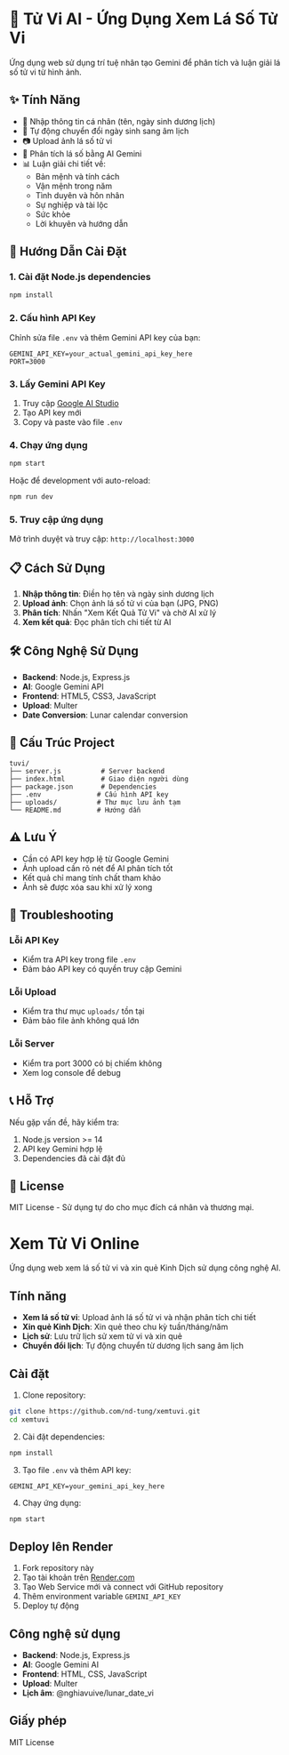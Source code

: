 # 🔮 Tử Vi AI - Ứng Dụng Xem Lá Số Tử Vi

Ứng dụng web sử dụng trí tuệ nhân tạo Gemini để phân tích và luận giải lá số tử vi từ hình ảnh.

## ✨ Tính Năng

- 📝 Nhập thông tin cá nhân (tên, ngày sinh dương lịch)
- 🔄 Tự động chuyển đổi ngày sinh sang âm lịch
- 📷 Upload ảnh lá số tử vi
- 🤖 Phân tích lá số bằng AI Gemini
- 📊 Luận giải chi tiết về:
  - Bản mệnh và tính cách
  - Vận mệnh trong năm
  - Tình duyên và hôn nhân
  - Sự nghiệp và tài lộc
  - Sức khỏe
  - Lời khuyên và hướng dẫn

## 🚀 Hướng Dẫn Cài Đặt

### 1. Cài đặt Node.js dependencies
```bash
npm install
```

### 2. Cấu hình API Key
Chỉnh sửa file `.env` và thêm Gemini API key của bạn:
```
GEMINI_API_KEY=your_actual_gemini_api_key_here
PORT=3000
```

### 3. Lấy Gemini API Key
1. Truy cập [Google AI Studio](https://makersuite.google.com/app/apikey)
2. Tạo API key mới
3. Copy và paste vào file `.env`

### 4. Chạy ứng dụng
```bash
npm start
```

Hoặc để development với auto-reload:
```bash
npm run dev
```

### 5. Truy cập ứng dụng
Mở trình duyệt và truy cập: `http://localhost:3000`

## 📋 Cách Sử Dụng

1. **Nhập thông tin**: Điền họ tên và ngày sinh dương lịch
2. **Upload ảnh**: Chọn ảnh lá số tử vi của bạn (JPG, PNG)
3. **Phân tích**: Nhấn "Xem Kết Quả Tử Vi" và chờ AI xử lý
4. **Xem kết quả**: Đọc phân tích chi tiết từ AI

## 🛠️ Công Nghệ Sử Dụng

- **Backend**: Node.js, Express.js
- **AI**: Google Gemini API
- **Frontend**: HTML5, CSS3, JavaScript
- **Upload**: Multer
- **Date Conversion**: Lunar calendar conversion

## 📁 Cấu Trúc Project

```
tuvi/
├── server.js          # Server backend
├── index.html         # Giao diện người dùng
├── package.json       # Dependencies
├── .env              # Cấu hình API key
├── uploads/          # Thư mục lưu ảnh tạm
└── README.md         # Hướng dẫn
```

## ⚠️ Lưu Ý

- Cần có API key hợp lệ từ Google Gemini
- Ảnh upload cần rõ nét để AI phân tích tốt
- Kết quả chỉ mang tính chất tham khảo
- Ảnh sẽ được xóa sau khi xử lý xong

## 🔧 Troubleshooting

### Lỗi API Key
- Kiểm tra API key trong file `.env`
- Đảm bảo API key có quyền truy cập Gemini

### Lỗi Upload
- Kiểm tra thư mục `uploads/` tồn tại
- Đảm bảo file ảnh không quá lớn

### Lỗi Server
- Kiểm tra port 3000 có bị chiếm không
- Xem log console để debug

## 📞 Hỗ Trợ

Nếu gặp vấn đề, hãy kiểm tra:
1. Node.js version >= 14
2. API key Gemini hợp lệ
3. Dependencies đã cài đặt đủ

## 📄 License

MIT License - Sử dụng tự do cho mục đích cá nhân và thương mại.
# Xem Tử Vi Online

Ứng dụng web xem lá số tử vi và xin quẻ Kinh Dịch sử dụng công nghệ AI.

## Tính năng

- **Xem lá số tử vi**: Upload ảnh lá số tử vi và nhận phân tích chi tiết
- **Xin quẻ Kinh Dịch**: Xin quẻ theo chu kỳ tuần/tháng/năm
- **Lịch sử**: Lưu trữ lịch sử xem tử vi và xin quẻ
- **Chuyển đổi lịch**: Tự động chuyển từ dương lịch sang âm lịch

## Cài đặt

1. Clone repository:
```bash
git clone https://github.com/nd-tung/xemtuvi.git
cd xemtuvi
```

2. Cài đặt dependencies:
```bash
npm install
```

3. Tạo file `.env` và thêm API key:
```
GEMINI_API_KEY=your_gemini_api_key_here
```

4. Chạy ứng dụng:
```bash
npm start
```

## Deploy lên Render

1. Fork repository này
2. Tạo tài khoản trên [Render.com](https://render.com)
3. Tạo Web Service mới và connect với GitHub repository
4. Thêm environment variable `GEMINI_API_KEY`
5. Deploy tự động

## Công nghệ sử dụng

- **Backend**: Node.js, Express.js
- **AI**: Google Gemini AI
- **Frontend**: HTML, CSS, JavaScript
- **Upload**: Multer
- **Lịch âm**: @nghiavuive/lunar_date_vi

## Giấy phép

MIT License
